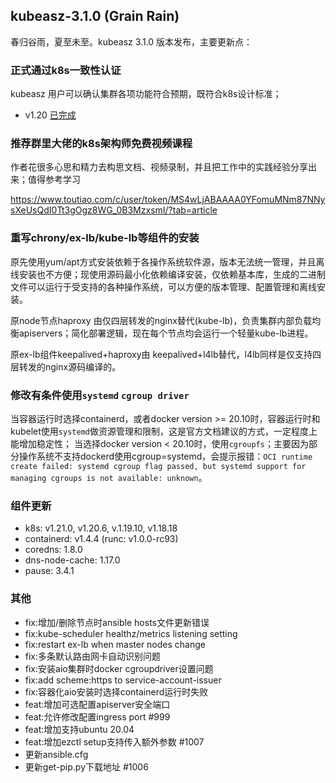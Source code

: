 ## kubeasz-3.1.0 (Grain Rain)

春归谷雨，夏至未至。kubeasz 3.1.0 版本发布，主要更新点：

### 正式通过k8s一致性认证

kubeasz 用户可以确认集群各项功能符合预期，既符合k8s设计标准；

- v1.20 [已完成](https://github.com/cncf/k8s-conformance/pull/1326)

### 推荐群里大佬的k8s架构师免费视频课程

作者花很多心思和精力去构思文档、视频录制，并且把工作中的实践经验分享出来；值得参考学习

https://www.toutiao.com/c/user/token/MS4wLjABAAAA0YFomuMNm87NNysXeUsQdI0Tt3gOgz8WG_0B3MzxsmI/?tab=article

### 重写chrony/ex-lb/kube-lb等组件的安装

原先使用yum/apt方式安装依赖于各操作系统软件源，版本无法统一管理，并且离线安装也不方便；现使用源码最小化依赖编译安装，仅依赖基本库，生成的二进制文件可以运行于受支持的各种操作系统，可以方便的版本管理、配置管理和离线安装。

原node节点haproxy 由仅四层转发的nginx替代(kube-lb)，负责集群内部负载均衡apiservers；简化部署逻辑，现在每个节点均会运行一个轻量kube-lb进程。

原ex-lb组件keepalived+haproxy由 keepalived+l4lb替代，l4lb同样是仅支持四层转发的nginx源码编译的。

### 修改有条件使用`systemd` `cgroup driver`

当容器运行时选择containerd，或者docker version >= 20.10时，容器运行时和kubelet使用`systemd`做资源管理和限制，这是官方文档建议的方式，一定程度上能增加稳定性；
当选择docker version < 20.10时，使用`cgroupfs`；主要因为部分操作系统不支持dockerd使用cgroup=systemd，会提示报错：`OCI runtime create failed: systemd cgroup flag passed, but systemd support for managing cgroups is not available: unknown`。

### 组件更新

- k8s: v1.21.0, v1.20.6, v.1.19.10, v1.18.18
- containerd: v1.4.4 (runc: v1.0.0-rc93)
- coredns: 1.8.0
- dns-node-cache: 1.17.0
- pause: 3.4.1

### 其他

- fix:增加/删除节点时ansible hosts文件更新错误
- fix:kube-scheduler healthz/metrics listening setting
- fix:restart ex-lb when master nodes change
- fix:多条默认路由网卡自动识别问题
- fix:安装aio集群时docker cgroupdriver设置问题
- fix:add scheme:https to service-account-issuer
- fix:容器化aio安装时选择containerd运行时失败
- feat:增加可选配置apiserver安全端口
- feat:允许修改配置ingress port #999
- feat:增加支持ubuntu 20.04
- feat:增加ezctl setup支持传入额外参数 #1007
- 更新ansible.cfg
- 更新get-pip.py下载地址 #1006
